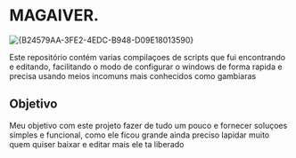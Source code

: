 # MAGAIVER.
![{B24579AA-3FE2-4EDC-B948-D09E18013590}](https://github.com/user-attachments/assets/f04e9665-a975-4d78-83ac-3b074ce8d239)


Este repositório contém varias compilaçoes de scripts que fui encontrando e editando, facilitando o modo de configurar o windows de forma rapida e precisa usando meios incomuns mais conhecidos como gambiaras  

## Objetivo

Meu objetivo com este projeto fazer de tudo um pouco e fornecer soluçoes simples e funcional, como ele ficou grande ainda preciso lapidar muito quem quiser baixar e editar mais ele ta liberado   
